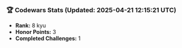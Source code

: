 ### 🏆 Codewars Stats (Updated: 2025-04-21 12:15:21 UTC)

- **Rank:** 8 kyu
- **Honor Points:** 3
- **Completed Challenges:** 1
